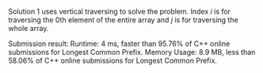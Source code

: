 Solution 1 uses vertical traversing to solve the problem. Index *i* is for traversing the 0th element of the entire array and *j* is for
traversing the whole array.

Submission result:
Runtime: 4 ms, faster than 95.76% of C++ online submissions for Longest Common Prefix.
Memory Usage: 8.9 MB, less than 58.06% of C++ online submissions for Longest Common Prefix.
